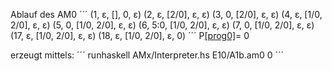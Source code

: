 Ablauf des AM0
´´´
(1, ε, [], 0, ε)
(2, ε, [2/0], ε, ε)
(3, 0, [2/0], ε, ε)
(4, ε, [1/0, 2/0], ε, ε)
(5, 0, [1/0, 2/0], ε, ε)
(6, 5:0, [1/0, 2/0], ε, ε)
(7, 0, [1/0, 2/0], ε, ε)
(17, ε, [1/0, 2/0], ε, ε)
(18, ε, [1/0, 2/0], ε, 0)
´´´
P[[prog0]](0)= 0

erzeugt mittels:
´´´
runhaskell AMx/Interpreter.hs E10/A1b.am0 0
´´´
